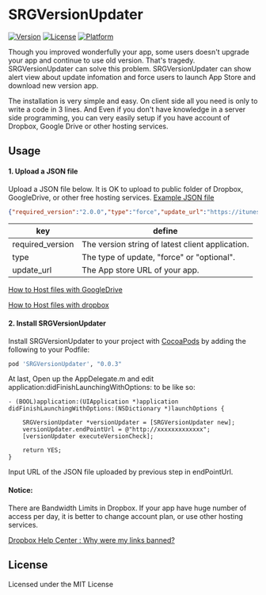 # SRGVersionUpdater
[![Version](https://img.shields.io/cocoapods/v/SRGVersionUpdater.svg?style=flat)](https://github.com/kazu0620/SRGVersionUpdater)
[![License](https://img.shields.io/cocoapods/l/SRGVersionUpdater.svg?style=flat)](https://github.com/kazu0620/SRGVersionUpdater)
[![Platform](https://img.shields.io/cocoapods/p/SRGVersionUpdater.svg?style=flat)](https://github.com/kazu0620/SRGVersionUpdater)

Though you improved wonderfully your app, some users doesn't upgrade your app and continue to use old version. That's tragedy. SRGVersionUpdater can solve this problem. SRGVersionUpdater can show alert view about update infomation and force users to launch App Store and download new version app.

The installation is very simple and easy. On client side all you need is only to write a code in 3 lines. And Even if you don't have knowledge in a server side programming, you can very easily setup if you have account of Dropbox, Google Drive or other hosting services.

## Usage

#### 1. Upload a JSON file
Upload a JSON file below. It is OK to upload to public folder of Dropbox, GoogleDrive, or other free hosting services.
[Example JSON file](https://github.com/kazu0620/SRGVersionUpdater/raw/master/Example/app_version.json)

```json
{"required_version":"2.0.0","type":"force","update_url":"https://itunes.apple.com/jp/app/idxxxxxxxxxx?mt="}
```

| key | define |
|--------|--------|
|   required_version     |   The version string of  latest client application.      |
|     type   |    The type of update, "force" or "optional".      |
|     update_url   |  The App store URL of your app.     |

[How to Host files with GoogleDrive](https://sites.google.com/a/griffith.edu.au/staff-email-learning-centre/help-yourself/google-drive-docs/how-to-share-a-file-with-a-non-google-colleague)

[How to Host files with dropbox](http://www.goarch.org/archdiocese/departments/internet/articles/dropbox/)


#### 2. Install  SRGVersionUpdater
Install SRGVersionUpdater to your project with [CocoaPods](http://cocoapods.org) by adding the following to your Podfile:

``` ruby
pod 'SRGVersionUpdater', "0.0.3"
```

At last, Open up the AppDelegate.m and edit application:didFinishLaunchingWithOptions: to be like so:

```objc
- (BOOL)application:(UIApplication *)application didFinishLaunchingWithOptions:(NSDictionary *)launchOptions {
    
    SRGVersionUpdater *versionUpdater = [SRGVersionUpdater new];
    versionUpdater.endPointUrl = @"http://xxxxxxxxxxxxx";
    [versionUpdater executeVersionCheck];
    
    return YES;
}
```
Input URL of the JSON file uploaded by previous step in endPointUrl.

#### Notice:
There are Bandwidth Limits in Dropbox. If your app have huge number of access per day, it is better to change account plan, or use other hosting services.

[Dropbox Help Center : Why were my links banned?](https://www.dropbox.com/help/4204)

## License
Licensed under the MIT License

